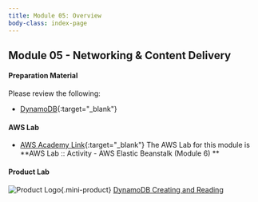 ```yaml
---
title: Module 05: Overview
body-class: index-page
---
```


<!-- ![Monolithic App]({{URLROOT}}/shared/img/aws-monolithic.png)
*[Photo by Dall-E-3](https://openai.com/dall-e-3)* -->

## Module 05 - Networking &amp; Content Delivery


#### Preparation Material

Please review the following:

* [DynamoDB](https://aws.amazon.com/dynamodb/){:target="_blank"}



#### AWS Lab

* [AWS Academy Link](https://awsacademy.instructure.com){:target="_blank"} The AWS Lab for this module is **AWS Lab :: Activity - AWS Elastic Beanstalk (Module 6) **

<!-- !!! note "Lab Updates"

    IPv4 subnet CIDR block looks like it has a number already typed in, but you need to type into this box. The instructions mislabel it as IPv4 VPC CIDR block. -->

#### Product Lab

![Product Logo]({{URLROOT}}/shared/img/quick-logo-mini.png){.mini-product} [DynamoDB Creating and Reading](./project-lab.html)

<!-- #### Additional Materials -->

<!-- * [Individual Reflection Template]({{URLROOT}}/course/reflection.docx) -->

<!-- #### Hints and Helps

* [Hints](./hints.html) -->